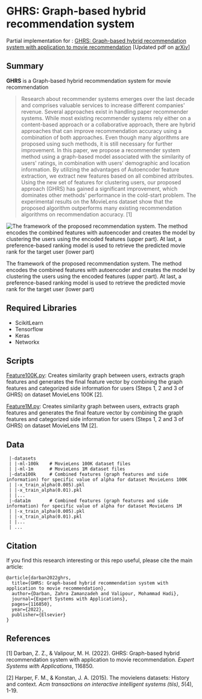 # GHRS: Graph-based hybrid recommendation system

Partial implementation for : [GHRS: Graph-based hybrid recommendation system with application to movie recommendation](https://doi.org/10.1016/j.eswa.2022.116850) [Updated pdf on [arXiv](https://doi.org/10.48550/arXiv.2111.11293)]
## Summary
**GHRS** is a Graph-based hybrid recommendation system for movie recommendation
> Research about recommender systems emerges over the last decade and comprises valuable services to increase different companies' revenue. Several approaches exist in handling paper recommender systems. While most existing recommender systems rely either on a content-based approach or a collaborative approach, there are hybrid approaches that can improve recommendation accuracy using a combination of both approaches. Even though many algorithms are proposed using such methods, it is still necessary for further improvement. In this paper, we propose a recommender system method using a graph-based model associated with the similarity of users' ratings, in combination with users' demographic and location information. By utilizing the advantages of Autoencoder feature extraction, we extract new features based on all combined attributes. Using the new set of features for clustering users, our proposed approach (GHRS) has gained a significant improvement, which dominates other methods' performance in the cold-start problem. The experimental results on the MovieLens dataset show that the proposed algorithm outperforms many existing recommendation algorithms on recommendation accuracy. [1]


![The framework of the proposed recommendation system. The method encodes the combined features with autoencoder and creates the model by clustering the users using the encoded features (upper part). At last, a preference-based ranking model is used to retrieve the predicted movie rank for the target user (lower part)](https://raw.githubusercontent.com/hadoov/GHRS/main/Figs/ghrs-structure.png)

The framework of the proposed recommendation system. The method encodes the combined features with autoencoder and creates the model by clustering the users using the encoded features (upper part). At last, a preference-based ranking model is used to retrieve the predicted movie rank for the target user (lower part)

## Required Libraries
- ScikitLearn
- Tensorflow
- Keras
- Networkx

## Scripts

[Feature100K.py](https://github.com/hadoov/GHRS/blob/main/Features100K.py): Creates similarity graph between users, extracts graph features and generates the final feature vector by combining the graph features and categorized side information for users (Steps 1, 2 and 3 of GHRS) on dataset MovieLens 100K [2].

[Feature1M.py](https://github.com/hadoov/GHRS/blob/main/Features1M.py): Creates similarity graph between users, extracts graph features and generates the final feature vector by combining the graph features and categorized side information for users (Steps 1, 2 and 3 of GHRS) on dataset MovieLens 1M [2].

## Data

     |-datasets
     | |-ml-100k	# MovieLens 100K dataset files
     | |-ml-1m		# MovieLens 1M dataset files
     |-data100k		# Combined features (graph features and side information) for specific value of alpha for dataset MovieLens 100K
     | |-x_train_alpha(0.005).pkl
     | |-x_train_alpha(0.01).pkl
     | |...
     |-data1m		# Combined features (graph features and side information) for specific value of alpha for dataset MovieLens 1M
     | |-x_train_alpha(0.005).pkl
     | |-x_train_alpha(0.01).pkl
     | |...
     | ...

## Citation
If you find this research interesting or this repo useful, please cite the main article:

    @article{darban2022ghrs,
      title={GHRS: Graph-based hybrid recommendation system with application to movie recommendation},
      author={Darban, Zahra Zamanzadeh and Valipour, Mohammad Hadi},
      journal={Expert Systems with Applications},
      pages={116850},
      year={2022},
      publisher={Elsevier}
    }

## References
[1] Darban, Z. Z., & Valipour, M. H. (2022). GHRS: Graph-based hybrid recommendation system with application to movie recommendation. _Expert Systems with Applications_, 116850.

[2] Harper, F. M., & Konstan, J. A. (2015). The movielens datasets: History and context. _Acm transactions on interactive intelligent systems (tiis)_, _5_(4), 1-19.
